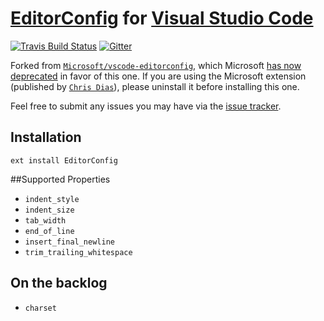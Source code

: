 # [EditorConfig][] for [Visual Studio Code][]
[![Travis Build Status][travis-img]][travis] [![Gitter][chat-img]][chat]

[travis]: https://travis-ci.org/editorconfig/editorconfig-vscode
[travis-img]: https://travis-ci.org/editorconfig/editorconfig-vscode.svg?branch=master
[chat-img]: https://img.shields.io/badge/Gitter-Join_the_EditorConfig_VSCode_chat-brightgreen.svg
[chat]: https://gitter.im/editorconfig/editorconfig-vscode

Forked from [`Microsoft/vscode-editorconfig`](https://github.com/Microsoft/vscode-editorconfig), which Microsoft [has now deprecated](https://github.com/Microsoft/vscode-editorconfig/issues/23) in favor of this one. If you are using the Microsoft extension (published by [`Chris Dias`](https://github.com/chrisdias)), please uninstall it before installing this one.

Feel free to submit any issues you may have via the [issue tracker](https://github.com/editorconfig/editorconfig-vscode/issues).

## Installation

```
ext install EditorConfig
```

##Supported Properties

* `indent_style`
* `indent_size`
* `tab_width`
* `end_of_line`
* `insert_final_newline`
* `trim_trailing_whitespace`

## On the backlog

* `charset`

[Visual Studio Code]: https://code.visualstudio.com/
[EditorConfig]: http://editorconfig.org/
